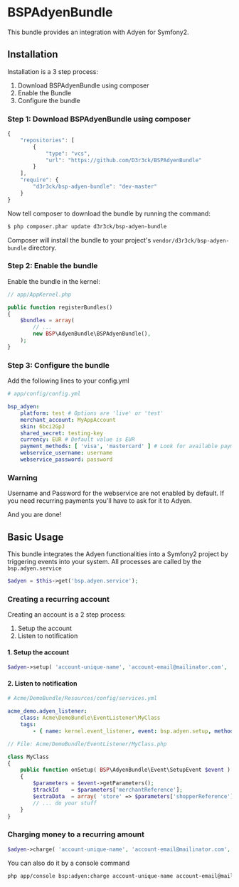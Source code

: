 # BSPAdyenBundle

This bundle provides an integration with Adyen for Symfony2. 

## Installation

Installation is a 3 step process:

1. Download BSPAdyenBundle using composer
2. Enable the Bundle
3. Configure the bundle

### Step 1: Download BSPAdyenBundle using composer

``` js
{
	"repositories": [
        {
            "type": "vcs",
            "url": "https://github.com/D3r3ck/BSPAdyenBundle"
        }
    ],
    "require": {
        "d3r3ck/bsp-adyen-bundle": "dev-master"
    }
}
```

Now tell composer to download the bundle by running the command:

``` bash
$ php composer.phar update d3r3ck/bsp-adyen-bundle
```

Composer will install the bundle to your project's `vendor/d3r3ck/bsp-adyen-bundle` directory.

### Step 2: Enable the bundle

Enable the bundle in the kernel:

``` php
// app/AppKernel.php

public function registerBundles()
{
    $bundles = array(
        // ...
        new BSP\AdyenBundle\BSPAdyenBundle(),
    );
}
```

### Step 3: Configure the bundle

Add the following lines to your config.yml

``` yaml
# app/config/config.yml

bsp_adyen:
    platform: test # Options are 'live' or 'test'
    merchant_account: MyAppAccount
    skin: 6bci2GpJ
    shared_secret: testing-key
    currency: EUR # Default value is EUR
	payment_methods: [ 'visa', 'mastercard' ] # Look for available payment methods in the Adyen documentation
    webservice_username: username
    webservice_password: password
```

### Warning

Username and Password for the webservice are not enabled by default. 
If you need recurring payments you'll have to ask for it to Adyen.

And you are done!

## Basic Usage

This bundle integrates the Adyen functionalities into a Symfony2 project by triggering events into your system. All processes are called by the `bsp.adyen.service`

``` php
$adyen = $this->get('bsp.adyen.service');
```

### Creating a recurring account

Creating an account is a 2 step process:

1. Setup the account
2. Listen to notification

#### 1. Setup the account

``` php
$adyen->setup( 'account-unique-name', 'account-email@mailinator.com', '100', 'EUR', 'http://localhost/myReturnUrl' );
```

#### 2. Listen to notification

``` yaml
# Acme/DemoBundle/Resources/config/services.yml

acme_demo.adyen_listener:
    class: Acme\DemoBundle\EventListener\MyClass
    tags:
        - { name: kernel.event_listener, event: bsp.adyen.setup, method: onSetup }
```

``` php
// File: Acme/DemoBundle/EventListener/MyClass.php

class MyClass
{
    public function onSetup( BSP\AdyenBundle\Event\SetupEvent $event )
    {
        $parameters = $event->getParameters();
        $trackId    = $parameters['merchantReference'];
        $extraData  = array( 'store' => $parameters['shopperReference'] );
        // ... do your stuff
    }
}
```

### Charging money to a recurring amount

``` php
$adyen->charge( 'account-unique-name', 'account-email@mailinator.com', '2500', 'EUR' ); // returns true or false
```

You can also do it by a console command

``` bash
php app/console bsp:adyen:charge account-unique-name account-email@mailinator.com 2500 EUR
```

